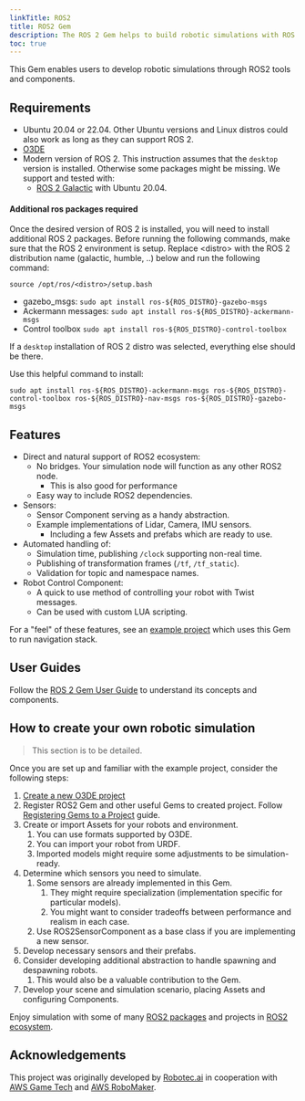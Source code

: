 ```yaml
---
linkTitle: ROS2
title: ROS2 Gem
description: The ROS 2 Gem helps to build robotic simulations with ROS 2 / Robot Operating System.
toc: true
---
```


<!-- # O3DE ROS2 Gem -->

This Gem enables users to develop robotic simulations through ROS2 tools and components.

## Requirements

* Ubuntu 20.04 or 22.04. Other Ubuntu versions and Linux distros could also work as long as they can support ROS 2.
* [O3DE](https://www.o3de.org/)
* Modern version of ROS 2. This instruction assumes that the `desktop` version is installed. Otherwise some packages might be missing. We support and tested with:
  * [ROS 2 Galactic](https://docs.ros.org/en/galactic/Installation.html) with Ubuntu 20.04.

#### Additional ros packages required

Once the desired version of ROS 2 is installed, you will need to install additional ROS 2 packages. 
Before running the following commands, make sure that the ROS 2 environment is setup. Replace \<distro\> with the ROS 2 distribution name (galactic, humble, ..) below and run the following command:
```
source /opt/ros/<distro>/setup.bash
```

* gazebo_msgs: `sudo apt install ros-${ROS_DISTRO}-gazebo-msgs`
* Ackermann messages: `sudo apt install ros-${ROS_DISTRO}-ackermann-msgs`
* Control toolbox `sudo apt install ros-${ROS_DISTRO}-control-toolbox`

If a `desktop` installation of ROS 2 distro was selected, everything else should be there.

Use this helpful command to install:

```
sudo apt install ros-${ROS_DISTRO}-ackermann-msgs ros-${ROS_DISTRO}-control-toolbox ros-${ROS_DISTRO}-nav-msgs ros-${ROS_DISTRO}-gazebo-msgs
```

## Features

* Direct and natural support of ROS2 ecosystem:
  * No bridges. Your simulation node will function as any other ROS2 node.
    * This is also good for performance
  * Easy way to include ROS2 dependencies.
* Sensors:
  * Sensor Component serving as a handy abstraction.
  * Example implementations of Lidar, Camera, IMU sensors.
    * Including a few Assets and prefabs which are ready to use. 
* Automated handling of:
  * Simulation time, publishing `/clock` supporting non-real time.
  * Publishing of transformation frames (`/tf`, `/tf_static`).
  * Validation for topic and namespace names.
* Robot Control Component:
  * A quick to use method of controlling your robot with Twist messages.
  * Can be used with custom LUA scripting. 

For a "feel" of these features, see an [example project](https://github.com/o3de/RobotVacuumSample) which uses this Gem to run navigation stack.

<!-- ## Clone this repository

Clone the gem repository from Github:

```
git clone https://github.com/RobotecAI/o3de-ros2-gem.git
```

## Building

The Gem is built through building a project which uses it. Make sure to
[source your ros2 workspace](https://docs.ros.org/en/rolling/Tutorials/Configuring-ROS2-Environment.html#source-the-setup-files)
before building.

## Adding Gem to your project

To use this Gem in your project, you need to register the Gem with O3DE. First, clone this repository. Then,
in o3de folder:
```
scripts/o3de.sh register --gem-path <PATH_TO_CLONED_ROS2_GEM>
scripts/o3de.sh enable-gem -gn ROS2 -pp <PATH_TO_YOUR_PROJECT>
```

## Example project

You can test O3DE ROS2 Gem with [this project](https://github.com/RobotecAI/Ros2WarehouseDemo).
It will allow you to run robot navigation. All necessary assets are included. -->

## User Guides

Follow the [ROS 2 Gem User Guide](ros2-gem-user-guide.md) to understand its concepts and components.

<!-- If you plan on contributing please follow the [Pull Request Publishing](docs/guides/pr_publishing.md) guide. For those using the Clion IDE we advise to follow the [Development in Clion](docs/guides/development_in_clion.md) guide. -->

## How to create your own robotic simulation

>This section is to be detailed.

Once you are set up and familiar with the example project, consider the following steps:
1. [Create a new O3DE project](/docs/welcome-guide/create/) 
2. Register ROS2 Gem and other useful Gems to created project. 
Follow [Registering Gems to a Project](/docs/user-guide/project-config/register-gems/) guide. 
3. Create or import Assets for your robots and environment. 
   1. You can use formats supported by O3DE.
   2. You can import your robot from URDF.
   3. Imported models might require some adjustments to be simulation-ready.
4. Determine which sensors you need to simulate. 
   1. Some sensors are already implemented in this Gem.
      1. They might require specialization (implementation specific for particular models).
      2. You might want to consider tradeoffs between performance and realism in each case.
   2. Use ROS2SensorComponent as a base class if you are implementing a new sensor.
5. Develop necessary sensors and their prefabs.
6. Consider developing additional abstraction to handle spawning and despawning robots.
   1. This would also be a valuable contribution to the Gem.
7. Develop your scene and simulation scenario, placing Assets and configuring Components.

Enjoy simulation with some of many [ROS2 packages](https://index.ros.org/packages/#humble) and projects in [ROS2 ecosystem](https://project-awesome.org/fkromer/awesome-ros2).

## Acknowledgements

This project was originally developed by [Robotec.ai](https://robotec.ai) in cooperation with [AWS Game Tech](https://aws.amazon.com/gametech/) and [AWS RoboMaker](https://aws.amazon.com/robomaker/).